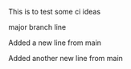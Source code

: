 This is to test some ci ideas

major branch line

Added a new line from main

Added another new line from main
